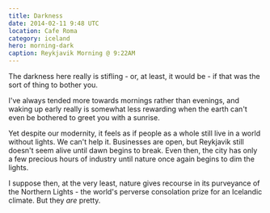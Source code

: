 ```yaml
---
title: Darkness
date: 2014-02-11 9:48 UTC
location: Cafe Roma
category: iceland
hero: morning-dark
caption: Reykjavik Morning @ 9:22AM
---
```


The darkness here really is stifling - or, at least, it would be - if that was the sort of thing to bother you.

I've always tended more towards mornings rather than evenings, and waking up early really is somewhat less rewarding when the earth can't even be bothered to greet you with a sunrise.

Yet despite our modernity, it feels as if people as a whole still live in a world without lights.  We can't help it.  Businesses are open, but Reykjavik still doesn't seem alive until dawn begins to break.  Even then, the city has only a few precious hours of industry until nature once again begins to dim the lights.

I suppose then, at the very least, nature gives recourse in its purveyance of the Northern Lights - the world's perverse consolation prize for an Icelandic climate.  But they *are* pretty.
